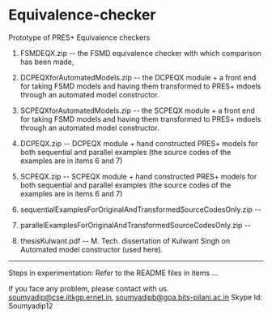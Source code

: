 # Equivalence-checker
Prototype of PRES+ Equivalence checkers



1. FSMDEQX.zip -- the FSMD equivalence checker with which comparison has 
                      been made,

2. DCPEQXforAutomatedModels.zip -- the DCPEQX module + a front end 
                  for taking FSMD models and having them transformed to PRES+ 
                  mdoels through an automated model constructor.

3. SCPEQXforAutomatedModels.zip -- the SCPEQX module + a front end 
                  for taking FSMD models and having them transformed to PRES+ 
                  mdoels through an automated model constructor.



4. DCPEQX.zip -- DCPEQX module + hand constructed PRES+ models for both 
                 sequential and parallel examples (the source codes of the 
                 examples are in items 6 and 7)

5. SCPEQX.zip -- SCPEQX module + hand constructed PRES+ models for both 
                 sequential and parallel examples (the source codes of the 
                 examples are in items 6 and 7)


6. sequentialExamplesForOriginalAndTransformedSourceCodesOnly.zip -- 

7. parallelExamplesForOriginalAndTransformedSourceCodesOnly.zip -- 

8. thesisKulwant.pdf -- M. Tech. dissertation of Kulwant Singh on Automated 
                  model constructor (used here).

----------

Steps in experimentation: Refer to the README files in items ...

If you face any problem, please contact with us.
soumyadip@cse.iitkgp.ernet.in, soumyadipb@goa.bits-pilani.ac.in
Skype Id: Soumyadip12
